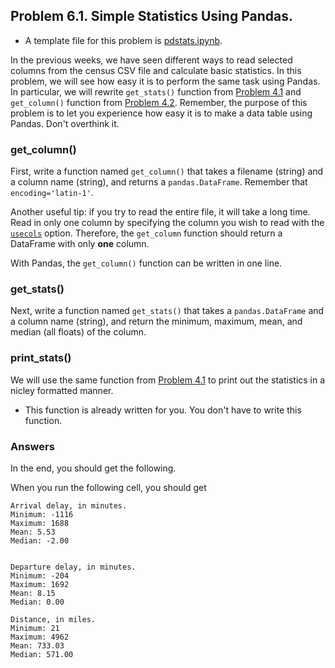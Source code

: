 ## Problem 6.1. Simple Statistics Using Pandas.

- A template file for this problem is
  [pdstats.ipynb](https://github.com/INFO490/spring2015/blob/master/week06/pdstats.ipynb).

In the previous weeks, we have seen different ways to read selected columns
  from the census CSV file and calculate basic statistics. In this problem,
  we will see how easy it is to perform the same task using Pandas.
  In particular, we will rewrite `get_stats()` function from
  [Problem 4.1](https://github.com/INFO490/spring2015/blob/master/week04/p1.md)
  and `get_column()` function from
  [Problem 4.2](https://github.com/INFO490/spring2015/blob/master/week04/p2.md).
  Remember, the purpose of this problem is to let you experience how easy it is
  to make a data table using Pandas. Don't overthink it.

### get\_column()

First, write a function named `get_column()` that takes a filename (string)
  and a column name (string), and returns a `pandas.DataFrame`.
  Remember that `encoding='latin-1'`.
  
Another useful tip: if you try to read the entire file,
  it will take a long time.
  Read in only one column by specifying the column you wish to read with the
  [`usecols`](http://pandas.pydata.org/pandas-docs/stable/io.html#io-read-csv-table) option.
  Therefore, the `get_column` function should return a DataFrame with only **one** column.
  
With Pandas, the `get_column()` function can be written in one line.

### get\_stats()

Next, write a function named `get_stats()` that takes a `pandas.DataFrame`
  and a column name (string), and return the minimum, maximum, mean,
  and median (all floats) of the column.

### print\_stats()

We will use the same function from
  [Problem 4.1](https://github.com/INFO490/spring2015/blob/master/week04/p1.md)
  to print out the statistics in a nicley formatted manner.

- This function is already written for you. You don't have to write this
  function.

### Answers

In the end, you should get the following.

When you run the following cell, you should get

    Arrival delay, in minutes.
    Minimum: -1116
    Maximum: 1688
    Mean: 5.53
    Median: -2.00


    Departure delay, in minutes.
    Minimum: -204
    Maximum: 1692
    Mean: 8.15
    Median: 0.00

    Distance, in miles.
    Minimum: 21
    Maximum: 4962
    Mean: 733.03
    Median: 571.00

